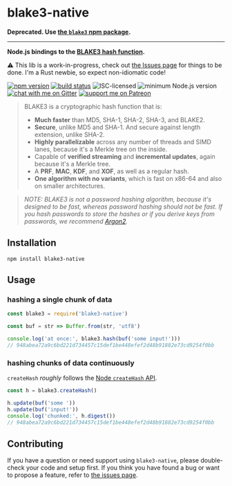 # blake3-native

**Deprecated. Use [the `blake3` npm package](https://github.com/connor4312/blake3#speed).**

---

**Node.js bindings to the [BLAKE3 hash function](https://github.com/BLAKE3-team/BLAKE3).**

⚠️ This lib is a work-in-progress, check out [the Issues page](https://github.com/derhuerst/blake3-native/issues) for things to be done. I'm a Rust newbie, so expect non-idiomatic code!

[![npm version](https://img.shields.io/npm/v/blake3-native.svg)](https://www.npmjs.com/package/blake3-native)
[![build status](https://api.travis-ci.org/derhuerst/blake3-native.svg?branch=master)](https://travis-ci.org/derhuerst/blake3-native)
![ISC-licensed](https://img.shields.io/github/license/derhuerst/blake3-native.svg)
![minimum Node.js version](https://img.shields.io/node/v/blake3-native.svg)
[![chat with me on Gitter](https://img.shields.io/badge/chat%20with%20me-on%20gitter-512e92.svg)](https://gitter.im/derhuerst)
[![support me on Patreon](https://img.shields.io/badge/support%20me-on%20patreon-fa7664.svg)](https://patreon.com/derhuerst)

> BLAKE3 is a cryptographic hash function that is:
>
> - **Much faster** than MD5, SHA-1, SHA-2, SHA-3, and BLAKE2.
> - **Secure**, unlike MD5 and SHA-1. And secure against length extension,
  unlike SHA-2.
> - **Highly parallelizable** across any number of threads and SIMD lanes,
  because it's a Merkle tree on the inside.
> - Capable of **verified streaming** and **incremental updates**, again
  because it's a Merkle tree.
> - A **PRF**, **MAC**, **KDF**, and **XOF**, as well as a regular hash.
> - **One algorithm with no variants**, which is fast on x86-64 and also
  on smaller architectures.

> *NOTE: BLAKE3 is not a password hashing algorithm, because it's
designed to be fast, whereas password hashing should not be fast. If you
hash passwords to store the hashes or if you derive keys from passwords,
we recommend [Argon2](https://github.com/P-H-C/phc-winner-argon2).*


## Installation

```shell
npm install blake3-native
```


## Usage

### hashing a single chunk of data

```js
const blake3 = require('blake3-native')

const buf = str => Buffer.from(str, 'utf8')

console.log('at once:', blake3.hash(buf('some input!')))
// 948abea72a9c6bd221d734457c15def1be448efef2d48b91882e73cd9254f0bb
```

### hashing chunks of data continuously

`createHash` *roughly* follows the [Node `createHash` API](https://nodejs.org/api/crypto.html#crypto_crypto_createhash_algorithm_options).

```js
const h = blake3.createHash()

h.update(buf('some '))
h.update(buf('input!'))
console.log('chunked:', h.digest())
// 948abea72a9c6bd221d734457c15def1be448efef2d48b91882e73cd9254f0bb
```


## Contributing

If you have a question or need support using `blake3-native`, please double-check your code and setup first. If you think you have found a bug or want to propose a feature, refer to [the issues page](https://github.com/derhuerst/blake3-native/issues).
